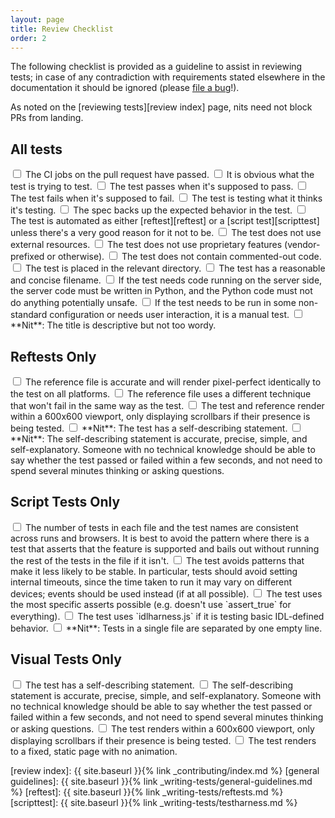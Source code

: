 ```yaml
---
layout: page
title: Review Checklist
order: 2
---
```


The following checklist is provided as a guideline to assist in reviewing
tests; in case of any contradiction with requirements stated elsewhere in the
documentation it should be ignored
(please [file a bug](https://github.com/w3c/web-platform-tests/issues/new)!).

As noted on the [reviewing tests][review index] page, nits need not block PRs
from landing.


## All tests

<label>
<input type="checkbox">
The CI jobs on the pull request have passed.
</label>

<label>
<input type="checkbox">
It is obvious what the test is trying to test.
</label>

<label>
<input type="checkbox">
The test passes when it's supposed to pass.
</label>

<label>
<input type="checkbox">
The test fails when it's supposed to fail.
</label>

<label>
<input type="checkbox">
The test is testing what it thinks it's testing.
</label>

<label>
<input type="checkbox">
The spec backs up the expected behavior in the test.
</label>

<label>
<input type="checkbox">
The test is automated as either [reftest][reftest] or
a [script test][scripttest] unless there's a very good reason for it not to be.
</label>

<label>
<input type="checkbox">
The test does not use external resources.
</label>

<label>
<input type="checkbox">
The test does not use proprietary features (vendor-prefixed or otherwise).
</label>

<label>
<input type="checkbox">
The test does not contain commented-out code.
</label>

<label>
<input type="checkbox">
The test is placed in the relevant directory.
</label>

<label>
<input type="checkbox">
The test has a reasonable and concise filename.
</label>

<label>
<input type="checkbox">
If the test needs code running on the server side, the server code must be
written in Python, and the Python code must not do anything potentially unsafe.
</label>

<label>
<input type="checkbox">
If the test needs to be run in some non-standard configuration or needs user
interaction, it is a manual test.
</label>

<label>
<input type="checkbox">
**Nit**: The title is descriptive but not too wordy.
</label>


## Reftests Only

<label>
<input type="checkbox">
The reference file is accurate and will render pixel-perfect
identically to the test on all platforms.
</label>

<label>
<input type="checkbox">
The reference file uses a different technique that won't fail in
the same way as the test.
</label>

<label>
<input type="checkbox">
The test and reference render within a 600x600 viewport, only displaying
scrollbars if their presence is being tested.
</label>

<label>
<input type="checkbox">
**Nit**: The test has a self-describing statement.
</label>

<label>
<input type="checkbox">
**Nit**: The self-describing statement is accurate, precise, simple, and
self-explanatory. Someone with no technical knowledge should be able to say
whether the test passed or failed within a few seconds, and not need to spend
several minutes thinking or asking questions.
</label>


## Script Tests Only

<label>
<input type="checkbox">
The number of tests in each file and the test names are consistent
across runs and browsers. It is best to avoid the pattern where there is
a test that asserts that the feature is supported and bails out without
running the rest of the tests in the file if it isn't.
</label>

<label>
<input type="checkbox">
The test avoids patterns that make it less likely to be stable.
In particular, tests should avoid setting internal timeouts, since the
time taken to run it may vary on different devices; events should be used
instead (if at all possible).
</label>

<label>
<input type="checkbox">
The test uses the most specific asserts possible (e.g. doesn't use
`assert_true` for everything).
</label>

<label>
<input type="checkbox">
The test uses `idlharness.js` if it is testing basic IDL-defined behavior.
</label>

<label>
<input type="checkbox">
**Nit**: Tests in a single file are separated by one empty line.
</label>


## Visual Tests Only

<label>
<input type="checkbox">
The test has a self-describing statement.
</label>

<label>
<input type="checkbox">
The self-describing statement is accurate, precise, simple, and
self-explanatory. Someone with no technical knowledge should be able to say
whether the test passed or failed within a few seconds, and not need to spend
several minutes thinking or asking questions.
</label>

<label>
<input type="checkbox">
The test renders within a 600x600 viewport, only displaying scrollbars if their
presence is being tested.
</label>

<label>
<input type="checkbox">
The test renders to a fixed, static page with no animation.
</label>


[review index]: {{ site.baseurl }}{% link _contributing/index.md %}
[general guidelines]: {{ site.baseurl }}{% link _writing-tests/general-guidelines.md %}
[reftest]: {{ site.baseurl }}{% link _writing-tests/reftests.md %}
[scripttest]: {{ site.baseurl }}{% link _writing-tests/testharness.md %}
